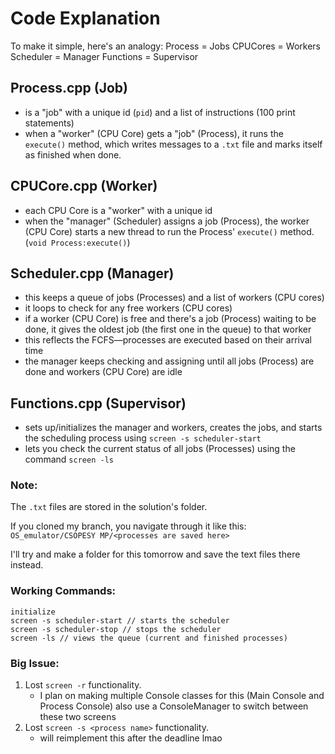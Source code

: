 # Code Explanation
To make it simple, here's an analogy:
Process = Jobs
CPUCores = Workers
Scheduler = Manager
Functions = Supervisor

## Process.cpp (Job)
- is a "job" with a unique id (`pid`) and a list of instructions (100 print statements)
- when a "worker" (CPU Core) gets a "job" (Process), it runs the `execute()` method, which writes messages to a `.txt` file and marks itself as finished when done.

## CPUCore.cpp (Worker)
- each CPU Core is a "worker" with a unique id
- when the "manager" (Scheduler) assigns a job (Process), the worker (CPU Core) starts a new thread to run the Process' `execute()` method. (`void Process:execute()`)

## Scheduler.cpp (Manager)
- this keeps a queue of jobs (Processes) and a list of workers (CPU cores)
- it loops to check for any free workers (CPU cores)
- if a worker (CPU Core) is free and there's a job (Process) waiting to be done, it gives the oldest job (the first one in the queue) to that worker
- this reflects the FCFS—processes are executed based on their arrival time
- the manager keeps checking and assigning until all jobs (Process) are done and workers (CPU Core) are idle 

## Functions.cpp (Supervisor)
- sets up/initializes the manager and workers, creates the jobs, and starts the scheduling process using `screen -s scheduler-start`
- lets you check the current status of all jobs (Processes) using the command `screen -ls` 

### Note: 
The `.txt` files are stored in the solution's folder.

If you cloned my branch, you navigate through it like this: `OS_emulator/CSOPESY MP/<processes are saved here>`

I'll try and make a folder for this tomorrow and save the text files there instead.

### Working Commands:
```
initialize
screen -s scheduler-start // starts the scheduler
screen -s scheduler-stop // stops the scheduler
screen -ls // views the queue (current and finished processes)
```

### Big Issue: 
1. Lost `screen -r` functionality.  
	- I plan on making multiple Console classes for this (Main Console and Process Console) also use a ConsoleManager to switch between these two screens
2. Lost `screen -s <process name>` functionality.
	- will reimplement this after the deadline lmao

